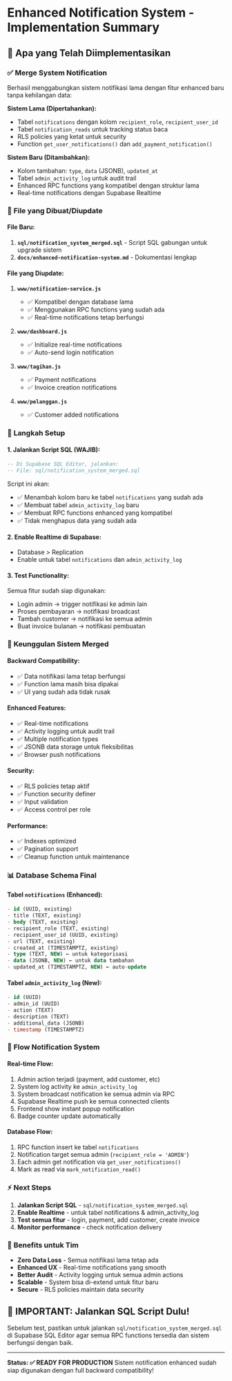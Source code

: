 # Enhanced Notification System - Implementation Summary

## 🎯 Apa yang Telah Diimplementasikan

### ✅ **Merge System Notification**
Berhasil menggabungkan sistem notifikasi lama dengan fitur enhanced baru tanpa kehilangan data:

**Sistem Lama (Dipertahankan):**
- Tabel `notifications` dengan kolom `recipient_role`, `recipient_user_id`
- Tabel `notification_reads` untuk tracking status baca
- RLS policies yang ketat untuk security
- Function `get_user_notifications()` dan `add_payment_notification()`

**Sistem Baru (Ditambahkan):**
- Kolom tambahan: `type`, `data` (JSONB), `updated_at`
- Tabel `admin_activity_log` untuk audit trail
- Enhanced RPC functions yang kompatibel dengan struktur lama
- Real-time notifications dengan Supabase Realtime

### 📁 **File yang Dibuat/Diupdate**

#### File Baru:
1. **`sql/notification_system_merged.sql`** - Script SQL gabungan untuk upgrade sistem
2. **`docs/enhanced-notification-system.md`** - Dokumentasi lengkap

#### File yang Diupdate:
1. **`www/notification-service.js`**
   - ✅ Kompatibel dengan database lama
   - ✅ Menggunakan RPC functions yang sudah ada
   - ✅ Real-time notifications tetap berfungsi

2. **`www/dashboard.js`**
   - ✅ Initialize real-time notifications
   - ✅ Auto-send login notification

3. **`www/tagihan.js`**
   - ✅ Payment notifications
   - ✅ Invoice creation notifications

4. **`www/pelanggan.js`**
   - ✅ Customer added notifications

### 🔧 **Langkah Setup**

#### 1. **Jalankan Script SQL (WAJIB):**
```sql
-- Di Supabase SQL Editor, jalankan:
-- File: sql/notification_system_merged.sql
```

Script ini akan:
- ✅ Menambah kolom baru ke tabel `notifications` yang sudah ada
- ✅ Membuat tabel `admin_activity_log` baru
- ✅ Membuat RPC functions enhanced yang kompatibel
- ✅ Tidak menghapus data yang sudah ada

#### 2. **Enable Realtime di Supabase:**
- Database > Replication
- Enable untuk tabel `notifications` dan `admin_activity_log`

#### 3. **Test Functionality:**
Semua fitur sudah siap digunakan:
- Login admin → trigger notifikasi ke admin lain
- Proses pembayaran → notifikasi broadcast
- Tambah customer → notifikasi ke semua admin
- Buat invoice bulanan → notifikasi pembuatan

### 🚀 **Keunggulan Sistem Merged**

#### **Backward Compatibility:**
- ✅ Data notifikasi lama tetap berfungsi
- ✅ Function lama masih bisa dipakai
- ✅ UI yang sudah ada tidak rusak

#### **Enhanced Features:**
- ✅ Real-time notifications
- ✅ Activity logging untuk audit trail
- ✅ Multiple notification types
- ✅ JSONB data storage untuk fleksibilitas
- ✅ Browser push notifications

#### **Security:**
- ✅ RLS policies tetap aktif
- ✅ Function security definer
- ✅ Input validation
- ✅ Access control per role

#### **Performance:**
- ✅ Indexes optimized
- ✅ Pagination support
- ✅ Cleanup function untuk maintenance

### 📊 **Database Schema Final**

#### Tabel `notifications` (Enhanced):
```sql
- id (UUID, existing)
- title (TEXT, existing)
- body (TEXT, existing)
- recipient_role (TEXT, existing)
- recipient_user_id (UUID, existing)
- url (TEXT, existing)
- created_at (TIMESTAMPTZ, existing)
- type (TEXT, NEW) ← untuk kategorisasi
- data (JSONB, NEW) ← untuk data tambahan
- updated_at (TIMESTAMPTZ, NEW) ← auto-update
```

#### Tabel `admin_activity_log` (New):
```sql
- id (UUID)
- admin_id (UUID)
- action (TEXT)
- description (TEXT)
- additional_data (JSONB)
- timestamp (TIMESTAMPTZ)
```

### 🔄 **Flow Notification System**

#### **Real-time Flow:**
1. Admin action terjadi (payment, add customer, etc)
2. System log activity ke `admin_activity_log`
3. System broadcast notification ke semua admin via RPC
4. Supabase Realtime push ke semua connected clients
5. Frontend show instant popup notification
6. Badge counter update automatically

#### **Database Flow:**
1. RPC function insert ke tabel `notifications`
2. Notification target semua admin (`recipient_role = 'ADMIN'`)
3. Each admin get notification via `get_user_notifications()`
4. Mark as read via `mark_notification_read()`

### ⚡ **Next Steps**

1. **Jalankan Script SQL** - `sql/notification_system_merged.sql`
2. **Enable Realtime** - untuk tabel notifications & admin_activity_log
3. **Test semua fitur** - login, payment, add customer, create invoice
4. **Monitor performance** - check notification delivery

### 🎉 **Benefits untuk Tim**

- **Zero Data Loss** - Semua notifikasi lama tetap ada
- **Enhanced UX** - Real-time notifications yang smooth
- **Better Audit** - Activity logging untuk semua admin actions
- **Scalable** - System bisa di-extend untuk fitur baru
- **Secure** - RLS policies maintain data security

## 🚨 **IMPORTANT: Jalankan SQL Script Dulu!**

Sebelum test, pastikan untuk jalankan `sql/notification_system_merged.sql` di Supabase SQL Editor agar semua RPC functions tersedia dan sistem berfungsi dengan baik.

---

**Status: ✅ READY FOR PRODUCTION**
Sistem notification enhanced sudah siap digunakan dengan full backward compatibility!